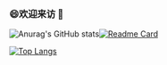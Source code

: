 ### 😄欢迎来访 👋

<!--
**Cltcj/Cltcj** is a ✨ _special_ ✨ repository because its `README.md` (this file) appears on your GitHub profile.

Here are some ideas to get you started:

- 🔭 I’m currently working on ...
- 🌱 I’m currently learning ...
- 👯 I’m looking to collaborate on ...
- 🤔 I’m looking for help with ...
- 💬 Ask me about ...
- 📫 How to reach me: ...
- 😄 Pronouns: ...
- ⚡ Fun fact: ...
-->

![Anurag's GitHub stats](https://github-readme-stats.vercel.app/api?username=Cltcj&show_icons=true&theme=radical)[![Readme Card](https://github-readme-stats.vercel.app/api/pin/?username=Cltcj&repo=Mytinyhttpd)](https://github.com/Cltcj/Mytinyhttpd)




[![Top Langs](https://github-readme-stats.vercel.app/api/top-langs/?username=Cltcj&hide=javascript,html)](https://github.com/anuraghazra/github-readme-stats)
